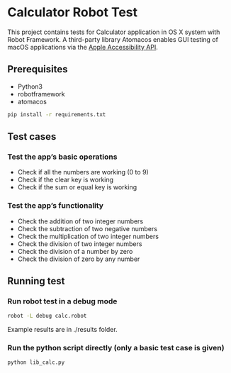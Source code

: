 # Calculator Robot Test

This project contains tests for Calculator application in OS X system with Robot Framework. A third-party library Atomacos enables GUI testing of macOS applications via the [Apple Accessibility API](https://developer.apple.com/library/archive/documentation/Accessibility/Conceptual/AccessibilityMacOSX/).

## Prerequisites

- Python3
- robotframework
- atomacos

```bash
pip install -r requirements.txt
```

## Test cases

### Test the app’s basic operations

- Check if all the numbers are working (0 to 9)
- Check if the clear key is working
- Check if the sum or equal key is working

### Test the app’s functionality

- Check the addition of two integer numbers
- Check the subtraction of two negative numbers
- Check the multiplication of two integer numbers
- Check the division of two integer numbers
- Check the division of a number by zero
- Check the division of zero by any number

## Running test

### Run robot test in a debug mode

```bash
robot -L debug calc.robot
```

Example results are in ./results folder.

### Run the python script directly (only a basic test case is given)

```bash
python lib_calc.py
```
